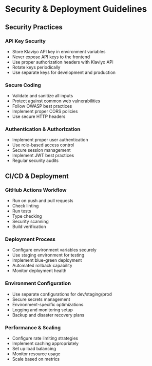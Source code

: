 # Security & Deployment Guidelines

## Security Practices

### API Key Security
- Store Klaviyo API key in environment variables
- Never expose API keys to the frontend
- Use proper authorization headers with Klaviyo API
- Rotate keys periodically
- Use separate keys for development and production

### Secure Coding
- Validate and sanitize all inputs
- Protect against common web vulnerabilities
- Follow OWASP best practices
- Implement proper CORS policies
- Use secure HTTP headers

### Authentication & Authorization
- Implement proper user authentication
- Use role-based access control
- Secure session management
- Implement JWT best practices
- Regular security audits

## CI/CD & Deployment

### GitHub Actions Workflow
- Run on push and pull requests
- Check linting
- Run tests
- Type checking
- Security scanning
- Build verification

### Deployment Process
- Configure environment variables securely
- Use staging environment for testing
- Implement blue-green deployment
- Automated rollback capability
- Monitor deployment health

### Environment Configuration
- Use separate configurations for dev/staging/prod
- Secure secrets management
- Environment-specific optimizations
- Logging and monitoring setup
- Backup and disaster recovery plans

### Performance & Scaling
- Configure rate limiting strategies
- Implement caching appropriately
- Set up load balancing
- Monitor resource usage
- Scale based on metrics
